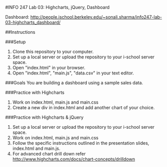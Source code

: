 #INFO 247 Lab 03: Highcharts, jQuery, Dashboard

Dashboard: http://people.ischool.berkeley.edu/~sonali.sharma/info247-lab-03-highcharts_dashboard/

##Instructions

###Setup
1. Clone this repository to your computer.
2. Set up a local server or upload the repository to your i-school server space.
3. Open "index.html" in your browser.
4. Open "index.html", "main.js", "data.csv" in your text editor.

###Goals
You are building a dashboard using a sample sales data. 

###Practice with Highcharts
1. Work on index.html, main.js and main.css
2. Create a new div in index.html and add another chart of your choice.	

###Practice with Highcharts & jQuery
1. Set up a local server or upload the repository to your i-school server space.
2. Work on index.html, main.js and main.css
3. Follow the specific instructions outlined in the presentation slides, index.html and main.js.
4. For advanced chart drill down refer http://www.highcharts.com/docs/chart-concepts/drilldown
